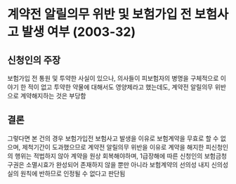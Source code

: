 # 계약전 알릴의무 위반 및 보험가입 전 보험사고 발생 여부 (2003-32)

## 신청인의 주장
보험가입 전 통원 및 투약한 사실이 있으나, 의사들이 피보험자의 병명을 구체적으로 이야기 한 적이 없고 투약한 약물에 대해서도 영양제라고 했는데도, 계약전 알릴의무 위반으로 계약해지하는 것은 부당함

## 결론
그렇다면 본 건의 경우 보험가입전 보험사고 발생을 이유로 보험계약을 무효로 할 수 없으며, 제척기간이 도과했으므로 계약전 알릴의무 위반을 이유로 계약을 해지한 피신청인의 행위는 적법하지 않아 계약을 원상 회복해야하며, 1급장해에 따른 신청인의 보험금청구권은 소멸시효가 완성되어 존재하지 않을 뿐만 아니라 보험계약의 선의성 내지 신의성실의 원칙에 반하므로 인정될 수 없다고 판단됨
